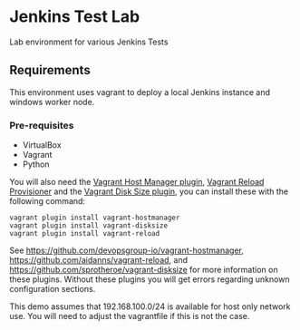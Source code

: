# Jenkins Test Lab
Lab environment for various Jenkins Tests

## Requirements

This environment uses vagrant to deploy a local Jenkins instance and windows worker node.

### Pre-requisites

* VirtualBox
* Vagrant
* Python

You will also need the [Vagrant Host Manager plugin](https://github.com/devopsgroup-io/vagrant-hostmanager), [Vagrant Reload Provisioner](https://github.com/aidanns/vagrant-reload) and the [Vagrant Disk Size plugin](http://github.com/sprotheroe/vagrant-disksize/), you can install these with the following command:

```
vagrant plugin install vagrant-hostmanager
vagrant plugin install vagrant-disksize
vagrant plugin install vagrant-reload
```

See <https://github.com/devopsgroup-io/vagrant-hostmanager>, <https://github.com/aidanns/vagrant-reload>, and <https://github.com/sprotheroe/vagrant-disksize> for more information on these plugins.   Without these plugins you will get errors regarding unknown configuration sections.

This demo assumes that 192.168.100.0/24 is available for host only network use.  You will need to adjust the vagrantfile if this is not the case.